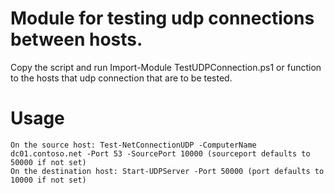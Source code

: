 # Module for testing udp connections between hosts.

Copy the script and run Import-Module TestUDPConnection.ps1 or function to the hosts that udp connection that are to be tested.

# Usage
    On the source host: Test-NetConnectionUDP -ComputerName dc01.contoso.net -Port 53 -SourcePort 10000 (sourceport defaults to 50000 if not set)
    On the destination host: Start-UDPServer -Port 50000 (port defaults to 10000 if not set)
